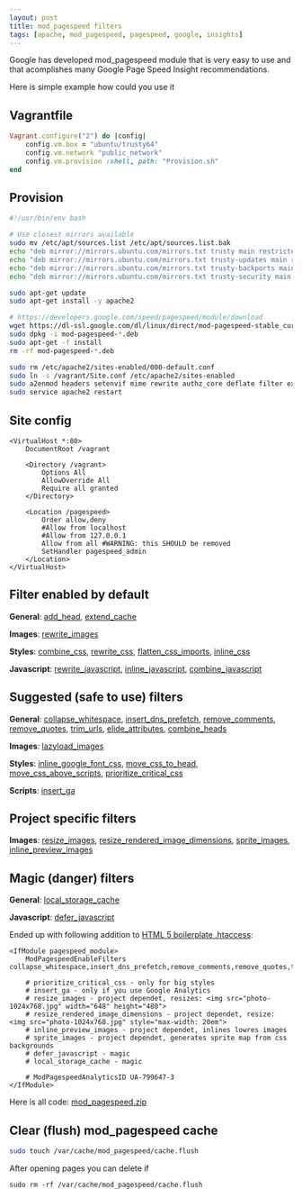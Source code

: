 ```yaml
---
layout: post
title: mod_pagespeed filters
tags: [apache, mod_pagespeed, pagespeed, google, insights]
---
```


Google has developed mod_pagespeed module that is very easy to use and that acomplishes many Google Page Speed Insight recommendations.

Here is simple example how could you use it

Vagrantfile
-----------

```ruby
Vagrant.configure("2") do |config|
    config.vm.box = "ubuntu/trusty64"
    config.vm.network "public_network"
    config.vm.provision :shell, path: "Provision.sh"
end
```

Provision
---------

```sh
#!/usr/bin/env bash

# Use closest mirrors available
sudo mv /etc/apt/sources.list /etc/apt/sources.list.bak
echo "deb mirror://mirrors.ubuntu.com/mirrors.txt trusty main restricted universe multiverse" | sudo tee --append /etc/apt/sources.list
echo "deb mirror://mirrors.ubuntu.com/mirrors.txt trusty-updates main restricted universe multiverse" | sudo tee --append /etc/apt/sources.list
echo "deb mirror://mirrors.ubuntu.com/mirrors.txt trusty-backports main restricted universe multiverse" | sudo tee --append /etc/apt/sources.list
echo "deb mirror://mirrors.ubuntu.com/mirrors.txt trusty-security main restricted universe multiverse" | sudo tee --append /etc/apt/sources.list

sudo apt-get update
sudo apt-get install -y apache2

# https://developers.google.com/speed/pagespeed/module/download
wget https://dl-ssl.google.com/dl/linux/direct/mod-pagespeed-stable_current_amd64.deb
sudo dpkg -i mod-pagespeed-*.deb
sudo apt-get -f install
rm -rf mod-pagespeed-*.deb

sudo rm /etc/apache2/sites-enabled/000-default.conf
sudo ln -s /vagrant/Site.conf /etc/apache2/sites-enabled
sudo a2enmod headers setenvif mime rewrite authz_core deflate filter expires include
sudo service apache2 restart
```

Site config
-----------

```
<VirtualHost *:80>
    DocumentRoot /vagrant

    <Directory /vagrant>
        Options All
        AllowOverride All
        Require all granted
    </Directory>

    <Location /pagespeed>
        Order allow,deny
        #Allow from localhost
        #Allow from 127.0.0.1
        Allow from all #WARNING: this SHOULD be removed
        SetHandler pagespeed_admin
    </Location>
</VirtualHost>
```


Filter enabled by default
-------------------------

**General**:
[add_head](https://developers.google.com/speed/pagespeed/module/filter-head-add),
[extend_cache](https://developers.google.com/speed/pagespeed/module/filter-cache-extend)

**Images**:
[rewrite_images](https://developers.google.com/speed/pagespeed/module/filter-image-optimize)

**Styles**:
[combine_css](https://developers.google.com/speed/pagespeed/module/filter-css-combine),
[rewrite_css](https://developers.google.com/speed/pagespeed/module/filter-css-rewrite),
[flatten_css_imports](https://developers.google.com/speed/pagespeed/module/filter-flatten-css-imports),
[inline_css](https://developers.google.com/speed/pagespeed/module/filter-flatten-css-imports)

**Javascript**:
[rewrite_javascript](https://developers.google.com/speed/pagespeed/module/filter-js-minify),
[inline_javascript](https://developers.google.com/speed/pagespeed/module/filter-js-inline),
[combine_javascript](https://developers.google.com/speed/pagespeed/module/filter-js-combine)


Suggested (safe to use) filters
-------------------------------

**General**:
[collapse_whitespace](https://developers.google.com/speed/pagespeed/module/filter-whitespace-collapse),
[insert_dns_prefetch](https://developers.google.com/speed/pagespeed/module/filter-insert-dns-prefetch),
[remove_comments](https://developers.google.com/speed/pagespeed/module/filter-comment-remove),
[remove_quotes](https://developers.google.com/speed/pagespeed/module/filter-quote-remove),
[trim_urls](https://developers.google.com/speed/pagespeed/module/filter-trim-urls),
[elide_attributes](https://developers.google.com/speed/pagespeed/module/filter-attribute-elide),
[combine_heads](https://developers.google.com/speed/pagespeed/module/filter-head-combine)

**Images**:
[lazyload_images](https://developers.google.com/speed/pagespeed/module/filter-lazyload-images)

**Styles**:
[inline_google_font_css](https://developers.google.com/speed/pagespeed/module/filter-css-inline-google-fonts),
[move_css_to_head](https://developers.google.com/speed/pagespeed/module/filter-css-to-head),
[move_css_above_scripts](https://developers.google.com/speed/pagespeed/module/filter-css-above_scripts),
[prioritize_critical_css](https://developers.google.com/speed/pagespeed/module/filter-prioritize-critical-css)

**Scripts**:
[insert_ga](https://developers.google.com/speed/pagespeed/module/filter-insert-ga)


Project specific filters
------------------------

**Images**:
[resize_images](https://developers.google.com/speed/pagespeed/module/filter-image-optimize#resize_images),
[resize_rendered_image_dimensions](https://developers.google.com/speed/pagespeed/module/filter-image-optimize.html#resize_rendered_image_dimensions),
[sprite_images](https://developers.google.com/speed/pagespeed/module/filter-image-sprite),
[inline_preview_images](https://developers.google.com/speed/pagespeed/module/filter-inline-preview-images.html)


Magic (danger) filters
----------------------

**General**:
[local_storage_cache](https://developers.google.com/speed/pagespeed/module/filter-local-storage-cache)

**Javascript**:
[defer_javascript](https://developers.google.com/speed/pagespeed/module/filter-js-defer)


Ended up with following addition to [HTML 5 boilerplate .htaccess](https://raw.githubusercontent.com/h5bp/html5-boilerplate/master/dist/.htaccess):

```
<IfModule pagespeed_module>
    ModPagespeedEnableFilters collapse_whitespace,insert_dns_prefetch,remove_comments,remove_quotes,trim_urls,elide_attributes,combine_heads,lazyload_images,inline_google_font_css,move_css_to_head,move_css_above_scripts

    # prioritize_critical_css - only for big styles
    # insert_ga - only if you use Google Analytics
    # resize_images - project dependet, resizes: <img src="photo-1024x768.jpg" width="648" height="480">
    # resize_rendered_image_dimensions - project dependet, resize: <img src="photo-1024x768.jpg" style="max-width: 20em">
    # inline_preview_images - project dependet, inlines lowres images
    # sprite_images - project dependet, generates sprite map from css backgrounds
    # defer_javascript - magic
    # local_storage_cache - magic

    # ModPagespeedAnalyticsID UA-799647-3
</IfModule>
```

Here is all code: [mod_pagespeed.zip](/examples/mod_pagespeed.zip)

Clear (flush) mod_pagespeed cache
---------------------------------

```sh
sudo touch /var/cache/mod_pagespeed/cache.flush
```

After opening pages you can delete if

```
sudo rm -rf /var/cache/mod_pagespeed/cache.flush
```
